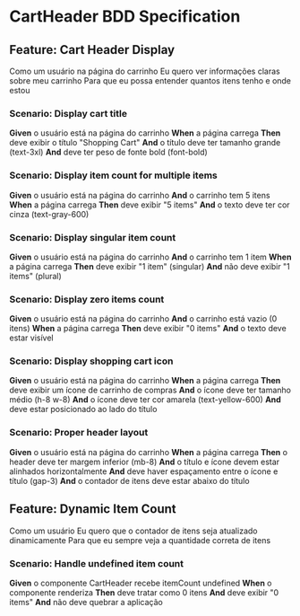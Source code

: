# CartHeader BDD Specification

## Feature: Cart Header Display
Como um usuário na página do carrinho
Eu quero ver informações claras sobre meu carrinho
Para que eu possa entender quantos itens tenho e onde estou

### Scenario: Display cart title
**Given** o usuário está na página do carrinho
**When** a página carrega
**Then** deve exibir o título "Shopping Cart"
**And** o título deve ter tamanho grande (text-3xl)
**And** deve ter peso de fonte bold (font-bold)

### Scenario: Display item count for multiple items
**Given** o usuário está na página do carrinho
**And** o carrinho tem 5 itens
**When** a página carrega
**Then** deve exibir "5 items"
**And** o texto deve ter cor cinza (text-gray-600)

### Scenario: Display singular item count
**Given** o usuário está na página do carrinho
**And** o carrinho tem 1 item
**When** a página carrega
**Then** deve exibir "1 item" (singular)
**And** não deve exibir "1 items" (plural)

### Scenario: Display zero items count
**Given** o usuário está na página do carrinho
**And** o carrinho está vazio (0 itens)
**When** a página carrega
**Then** deve exibir "0 items"
**And** o texto deve estar visível

### Scenario: Display shopping cart icon
**Given** o usuário está na página do carrinho
**When** a página carrega
**Then** deve exibir um ícone de carrinho de compras
**And** o ícone deve ter tamanho médio (h-8 w-8)
**And** o ícone deve ter cor amarela (text-yellow-600)
**And** deve estar posicionado ao lado do título

### Scenario: Proper header layout
**Given** o usuário está na página do carrinho
**When** a página carrega
**Then** o header deve ter margem inferior (mb-8)
**And** o título e ícone devem estar alinhados horizontalmente
**And** deve haver espaçamento entre o ícone e título (gap-3)
**And** o contador de itens deve estar abaixo do título

## Feature: Dynamic Item Count
Como um usuário
Eu quero que o contador de itens seja atualizado dinamicamente
Para que eu sempre veja a quantidade correta de itens

### Scenario: Handle undefined item count
**Given** o componente CartHeader recebe itemCount undefined
**When** o componente renderiza
**Then** deve tratar como 0 itens
**And** deve exibir "0 items"
**And** não deve quebrar a aplicação
